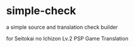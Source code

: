 simple-check
============

a simple source and translation check builder

for Seitokai no Ichizon Lv.2 PSP Game Translation
